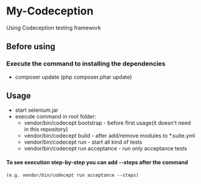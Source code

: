 # My-Codeception
Using Codeception testing framework

## Before using
### Execute the command to installing the dependencies
 - composer update (php composer.phar update)
 
## Usage
- start selenium.jar
- execute command in root folder:
    - vendor/bin/codecept bootstrap - before first usage(it doesn't need in this repository)
    - vendor/bin/codecept build - after add/remove modules to *.suite.yml
    - vendor/bin/codecept run - start all kind of tests
    - vendor/bin/codecept run acceptance - run only acceptance tests
    
#### To see execution step-by-step you can add --steps after the command
    (e.g. vendor/bin/codecept run acceptance --steps)
    
